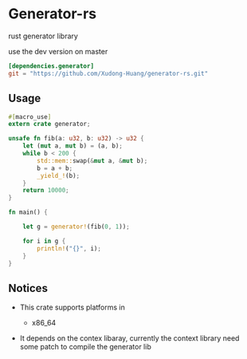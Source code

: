 # Generator-rs

rust generator library

use the dev version on master

```toml
[dependencies.generator]
git = "https://github.com/Xudong-Huang/generator-rs.git"
```


## Usage
```rust
#[macro_use]
extern crate generator;

unsafe fn fib(a: u32, b: u32) -> u32 {
    let (mut a, mut b) = (a, b);
    while b < 200 {
        std::mem::swap(&mut a, &mut b);
        b = a + b;
        _yield_!(b);
    }
    return 10000;
}

fn main() {

    let g = generator!(fib(0, 1));

    for i in g {
        println!("{}", i);
    }
}

```

## Notices

* This crate supports platforms in

    - x86_64

* It depends on the contex libaray, currently the context library need
  some patch to compile the generator lib

